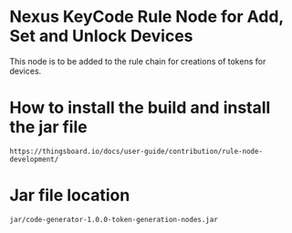 
# Nexus KeyCode Rule Node for Add, Set and Unlock Devices 
This node is to be added to the rule chain for creations of tokens for devices.

# How to install the build and install the jar file
````
https://thingsboard.io/docs/user-guide/contribution/rule-node-development/
````

# Jar file location

````
jar/code-generator-1.0.0-token-generation-nodes.jar
````

